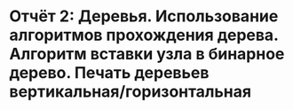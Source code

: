 # Отчёт 2: Деревья. Использование алгоритмов прохождения дерева. Алгоритм вставки узла в бинарное дерево. Печать деревьев вертикальная/горизонтальная
